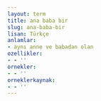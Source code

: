 ```yaml
---
layout: term
title: ana baba bir
slug: ana-baba-bir
lisan: Türkçe
anlamlar:
- aynı anne ve babadan olan
ozellikler:
- - ''
ornekler:
- - ''
orneklerkaynak:
- - ''
---
```

